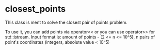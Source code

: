 # closest_points
This class is ment to solve the closest pair of points problem.

To use it, you can add points via operator<< or you can use operator>> for std::istream.
Input format is: amount of points - (2 <= n <= 10^5), n pairs of point's coordinates (integers, absolute value < 10^5)


